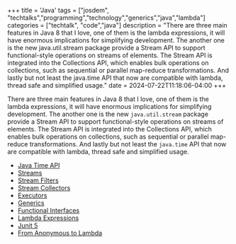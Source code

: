 +++
title = 'Java'
tags = ["josdem", "techtalks","programming","technology","generics","java","lambda"]
categories = ["techtalk", "code","java"]
description = "There are three main features in Java 8 that I love, one of them is the lambda expressions, it will have enormous implications for simplifying development. The another one is the new java.util.stream package provide a Stream API to support functional-style operations on streams of elements. The Stream API is integrated into the Collections API, which enables bulk operations on collections, such as sequential or parallel map-reduce transformations. And lastly but not least the java.time API that now are compatible with lambda, thread safe and simplified usage."
date = 2024-07-22T11:18:06-04:00
+++

There are three main features in Java 8 that I love, one of them is the lambda expressions, it will have enormous implications for simplifying development. The another one is the new `java.util.stream` package provide a Stream API to support functional-style operations on streams of elements. The Stream API is integrated into the Collections API, which enables bulk operations on collections, such as sequential or parallel map-reduce transformations. And lastly but not least the `java.time` API that now are compatible with lambda, thread safe and simplified usage.


* [Java Time API](/techtalk/java/java_time_api)
* [Streams](/techtalk/java/streams)
* [Stream Filters](/techtalk/java/stream_filters)
* [Stream Collectors](/techtalk/java/stream_collectors)
* [Executors](/techtalk/java/executors)
* [Generics](/techtalk/java/generics)
* [Functional Interfaces](/techtalk/java/functional_interfaces)
* [Lambda Expressions](/techtalk/java/lambda_expressions)
* [Junit 5](/techtalk/java/junit5)
* [From Anonymous to Lambda](/techtalk/java/from_anonymous_to_lambda)
